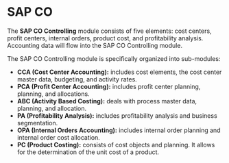 # SAP CO

The **SAP CO Controlling** module consists of five elements: cost centers, profit centers, internal orders, product cost, and profitability analysis. Accounting data will flow into the SAP CO Controlling module.

The SAP CO Controlling module is specifically organized into sub-modules:
* **CCA (Cost Center Accounting):** includes cost elements, the cost center master data, budgeting, and activity rates.
* **PCA (Profit Center Accounting):** includes profit center planning, planning, and allocations.
* **ABC (Activity Based Costing):** deals with process master data, planning, and allocation.
* **PA (Profitability Analysis):** includes profitability analysis and business segmentation.
* **OPA (Internal Orders Accounting):** includes internal order planning and internal order cost allocation.
* **PC (Product Costing):** consists of cost objects and planning. It allows for the determination of the unit cost of a product.

